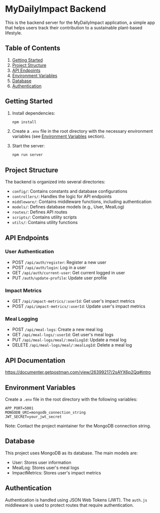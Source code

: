 # MyDailyImpact Backend

This is the backend server for the MyDailyImpact application, a simple app that helps users track their contribution to a sustainable plant-based lifestyle.

## Table of Contents

1. [Getting Started](#getting-started)
2. [Project Structure](#project-structure)
3. [API Endpoints](#api-endpoints)
4. [Environment Variables](#environment-variables)
5. [Database](#database)
6. [Authentication](#authentication)

## Getting Started

1. Install dependencies:
   ```bash
   npm install
   ```

2. Create a `.env` file in the root directory with the necessary environment variables (see [Environment Variables](#environment-variables) section).

3. Start the server:
   ```bash
   npm run server
   ```

## Project Structure

The backend is organized into several directories:

- `config/`: Contains constants and database configurations
- `controllers/`: Handles the logic for API endpoints
- `middleware/`: Contains middleware functions, including authentication
- `models/`: Defines database models (e.g., User, MealLog)
- `routes/`: Defines API routes
- `scripts/`: Contains utility scripts
- `utils/`: Contains utility functions

## API Endpoints

### User Authentication
- POST `/api/auth/register`: Register a new user
- POST `/api/auth/login`: Log in a user
- GET `/api/auth/current-user`: Get current logged in user
- PUT `/auth/update-profile`: Update user profile

### Impact Metrics
- GET `/api/impact-metrics/:userId`: Get user's impact metrics
- POST `/api/impact-metrics/:userId`: Update user's impact metrics

### Meal Logging
- POST `/api/meal-logs`: Create a new meal log
- GET `/api/meal-logs/:userId`: Get user's meal logs
- PUT `/api/meal-logs/meal/:mealLogId`: Update a meal log
- DELETE `/api/meal-logs/meal/:mealLogId`: Delete a meal log

## API Documentation
https://documenter.getpostman.com/view/26399217/2sAYX6p2Qq#intro

## Environment Variables

Create a `.env` file in the root directory with the following variables:

```
APP_PORT=5001
MONGODB_URI=mongodb_connection_string
JWT_SECRET=your_jwt_secret
```

Note: Contact the project maintainer for the MongoDB connection string.

## Database

This project uses MongoDB as its database. The main models are:

- User: Stores user information
- MealLog: Stores user's meal logs
- ImpactMetrics: Stores user's impact metrics

## Authentication

Authentication is handled using JSON Web Tokens (JWT). The `auth.js` middleware is used to protect routes that require authentication.
